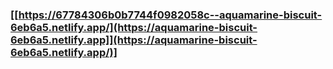 ### [[https://67784306b0b7744f0982058c--aquamarine-biscuit-6eb6a5.netlify.app/](https://aquamarine-biscuit-6eb6a5.netlify.app]](https://aquamarine-biscuit-6eb6a5.netlify.app/)]
